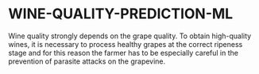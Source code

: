 # WINE-QUALITY-PREDICTION-ML
Wine quality strongly depends on the grape quality. To obtain high-quality wines, it is necessary to process healthy grapes at the correct ripeness stage and for this reason the farmer has to be especially careful in the prevention of parasite attacks on the grapevine.
